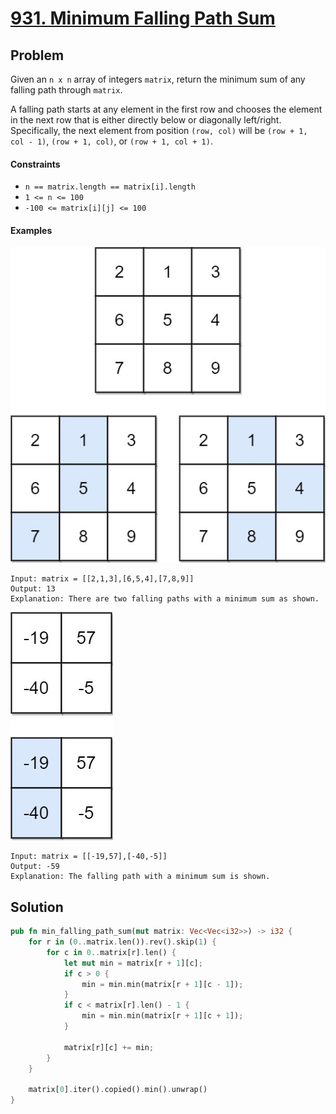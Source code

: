 # [931. Minimum Falling Path Sum](https://leetcode.com/problems/minimum-falling-path-sum/)

## Problem

Given an `n x n` array of integers `matrix`, return the minimum sum of any
falling path through `matrix`.

A falling path starts at any element in the first row and chooses the element in
the next row that is either directly below or diagonally left/right.
Specifically, the next element from position `(row, col)` will
be `(row + 1, col - 1)`, `(row + 1, col)`, or `(row + 1, col + 1)`.

#### Constraints

* `n == matrix.length == matrix[i].length`
* `1 <= n <= 100`
* `-100 <= matrix[i][j] <= 100`

#### Examples

![grid](resources/931/failing1-grid.jpg)

```text
Input: matrix = [[2,1,3],[6,5,4],[7,8,9]]
Output: 13
Explanation: There are two falling paths with a minimum sum as shown.
```

![grid](resources/931/failing2-grid.jpg)

```text
Input: matrix = [[-19,57],[-40,-5]]
Output: -59
Explanation: The falling path with a minimum sum is shown.
```

## Solution

```rust
pub fn min_falling_path_sum(mut matrix: Vec<Vec<i32>>) -> i32 {
    for r in (0..matrix.len()).rev().skip(1) {
        for c in 0..matrix[r].len() {
            let mut min = matrix[r + 1][c];
            if c > 0 {
                min = min.min(matrix[r + 1][c - 1]);
            }
            if c < matrix[r].len() - 1 {
                min = min.min(matrix[r + 1][c + 1]);
            }

            matrix[r][c] += min;
        }
    }

    matrix[0].iter().copied().min().unwrap()
}
```